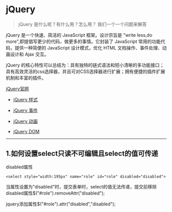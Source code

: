 # jQuery

> jQuery 是什么呢？有什么用？怎么用？ 我们一个一个问题来解答

jQuery 是一个快速、简洁的 JavaScript 框架。设计宗旨是 "write less,do more",即提倡写更少的代码，做更多的事情。它封装了 JavaScript 常用的功能代码，提供一种简便的 JavaScript 设计模式，优化 HTML 文档操作、事件处理、动画设计和 Ajax 交互。

jQuery 的核心特性可以总结为：具有独特的链式语法和短小清晰的多功能接口；具有高效灵活的css选择器，并且可对CSS选择器进行扩展；拥有便捷的插件扩展机制和丰富的插件。

[jQuery官网](http://jquery.com/)

- [jQuery 样式](https://github.com/helloGitHubQ/FiveYears/blob/master/docs/web/jQuery/jQuery-CSS.md)

- [jQuery 事件](https://github.com/helloGitHubQ/FiveYears/blob/master/docs/web/jQuery/jQuery-Event.md)

- [jQuery 动画](https://github.com/helloGitHubQ/FiveYears/blob/master/docs/web/jQuery/jQuery-Animation.md)

- [jQuery DOM](https://github.com/helloGitHubQ/FiveYears/blob/master/docs/web/jQuery/jQuery-DOM.md)

---
## 1.如何设置select只读不可编辑且select的值可传递
disabled属性

`<select style="width:195px" name="role" id="role" disabled="disabled">`

当属性设置为"disabled"时，提交表单时，select的值无法传递，提交前移除disabled属性$("#role").removeAttr("disabled");

jquery添加属性$("#role").attr("disabled","disabled");

